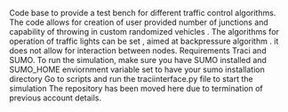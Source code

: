 Code base to provide a test bench for different traffic control algorithms.
The code allows for creation of user provided number of junctions and capability of throwing in custom randomized vehicles .
The algorithms for operation of traffic lights can be set , aimed at backpressure algorithm . it does not allow for interaction between nodes.
Requirements Traci and SUMO.
To run the simulation, make sure you have SUMO installed and SUMO_HOME enviornment variable set to have your sumo installation directory
Go to scripts and run the traciinterface.py file to start the simulation
The repository has been moved here due to termination of previous account details.
